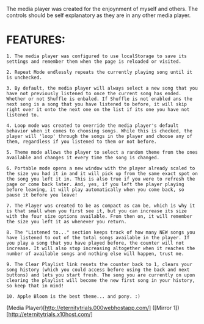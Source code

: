 The media player was created for the enjoynment of myself and others. The controls should be self explanatory as they are in any other media player.  


 # FEATURES:  
    1. The media player was configured to use localStorage to save its settings and remember them when the page is reloaded or visited.  
    
    2. Repeat Mode endlessly repeats the currently playing song until it is unchecked.  
    
    3. By default, the media player will always select a new song that you have not previously listened to once the current song has ended. Whether or not Shuffle is enbaled. If Shuffle is not enabled ans the next song is a song that you have listened to before, it will skip right over it onto the next one on the list if its one you have not listened to.  
    
    4. Loop mode was created to override the media player's default behavior when it comes to choosing songs. While this is checked, the player will 'loop' through the songs in the player and choose any of them, regardless if you listened to them or not before.  
    
    5. Theme mode allows the player to select a random theme from the ones available and changes it every time the song is changed.  
    
    6. Portable mode opens a new window with the player already scaled to the size you had it in and it will pick up from the same exact spot on the song you left it in. This is also true if you were to refresh the page or come back later. And, yes, if you left the player playing before leaving, it will play automatically when you come back, so pause it before you leave!  
    
    7. The Player was created to be as compact as can be, which is why it is that small when you first see it, but you can increase its size with the four size options available. From then on, it will remember the size you left it as whenever you return.  
    
    8. The "Listened to..." section keeps track of how many NEW songs you have listened to out of the total songs available in the player. If you play a song that you have played before, the counter will not increase. It will also stop increasing altogether when it reaches the number of available songs and nothing else will happen, trust me.
    
    9. The Clear Playlist link resets the counter back to 1, clears your song history (which you could access before using the back and next buttons) and lets you start fresh. The song you are currently on upon clearing the playlist will become the new first song in your history, so keep that in mind!  
    
    10. Apple Bloom is the best theme... and pony. :)
    
    
(Media Player)[http://eternitytrials.000webhostapp.com/] ([Mirror 1])[http://eternitytrials.x10host.com/]
